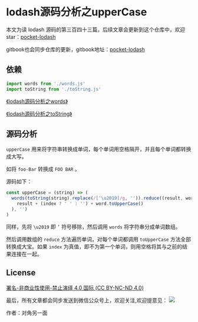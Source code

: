 # lodash源码分析之upperCase

本文为读 lodash 源码的第三百四十三篇，后续文章会更新到这个仓库中，欢迎 star：[pocket-lodash](https://github.com/yeyuqiudeng/pocket-lodash)

gitbook也会同步仓库的更新，gitbook地址：[pocket-lodash](https://www.gitbook.com/book/yeyuqiudeng/pocket-lodash/details)

## 依赖

```javascript
import words from './words.js'
import toString from './toString.js'
```

[《lodash源码分析之words》](./words.md)

[《lodash源码分析之toString》](./toString.md)

## 源码分析

`upperCase` 用来将字符串转换成单词，每个单词用空格隔开，并且每个单词都转换成大写。

如将 `foo-Bar` 转换成 `FOO BAR` 。

源码如下：

```javascript
const upperCase = (string) => (
  words(toString(string).replace(/['\u2019]/g, '')).reduce((result, word, index) => (
    result + (index ? ' ' : '') + word.toUpperCase()
  ), '')
)
```

同样，先将 `\u2019` 即 `’` 符号移除，然后调用 `words` 将字符串分成单词数组。

然后调用数组的 `reduce` 方法遍历单词，对每个单词都调用 `toUpperCase` 方法全部转换成大宝。如果 `index` 为真值，即不为第一个单词，则用空格将其与之前的结果连接在一起。

## License 

[署名-非商业性使用-禁止演绎 4.0 国际 (CC BY-NC-ND 4.0)](http://creativecommons.org/licenses/by-nc-nd/4.0/)

最后，所有文章都会同步发送到微信公众号上，欢迎关注,欢迎提意见：  ![](https://raw.githubusercontent.com/yeyuqiudeng/resource/master/images/qrcode_front-end-article.jpg) 

作者：对角另一面 

